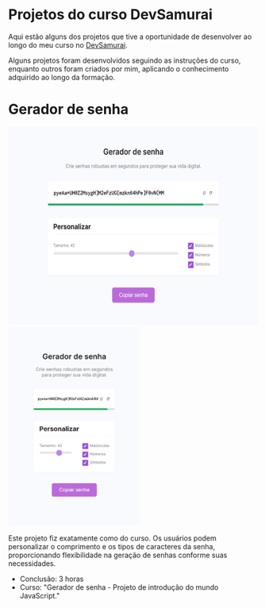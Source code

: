 # Projetos do curso DevSamurai

<p>Aqui estão alguns dos projetos que tive a oportunidade de desenvolver ao longo do meu curso no <a href="https://st.devsamurai.com.br/0cqlvn/index.html">DevSamurai</a>.</p>
<p>Alguns projetos foram desenvolvidos seguindo as instruções do curso, enquanto outros foram criados por mim, aplicando o conhecimento adquirido ao longo da formação.</p>

<h1>Gerador de senha</h1>
<p float="left">
  <img src="/imgs/pag1.png" height="400px">
  <img src="/imgs/pag2.png" height="400px">
</p>
<p>Este projeto fiz exatamente como do curso. Os usuários podem personalizar o comprimento e os tipos de caracteres da senha, proporcionando flexibilidade na geração de senhas conforme suas necessidades.</p>

* Conclusão: 3 horas
* Curso: "Gerador de senha - Projeto de introdução do mundo JavaScript."

